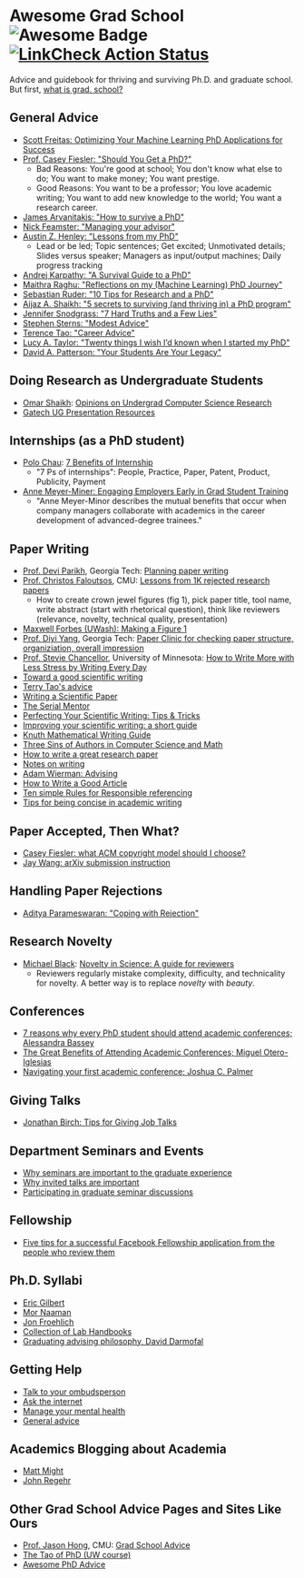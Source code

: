 # Awesome Grad School <img src="https://cdn.rawgit.com/sindresorhus/awesome/d7305f38d29fed78fa85652e3a63e154dd8e8829/media/badge.svg" alt="Awesome Badge"/> [![LinkCheck Action Status](https://github.com/poloclub/awesome-grad-school/workflows/LinkChecker/badge.svg)](https://github.com/poloclub/awesome-grad-school/actions)

Advice and guidebook for thriving and surviving Ph.D. and graduate school. But first, [what is grad. school?](https://matt.might.net/articles/phd-school-in-pictures/)

## General Advice
* [Scott Freitas: Optimizing Your Machine Learning PhD Applications for Success](https://www.scottfreitas.com/blog/2022-phd-application-process)
* [Prof. Casey Fiesler: "Should You Get a PhD?"](https://youtu.be/p4QiJNPSdWs)
  * Bad Reasons: You're good at school; You don't know what else to do; You want to make money; You want prestige.
  * Good Reasons: You want to be a professor; You love academic writing; You want to add new knowledge to the world; You want a research career. 
* [James Arvanitakis: "How to survive a PhD"](https://www.jamesarvanitakis.net/how-to-survive-a-phd-22-tips-from-the-dean-of-graduate-studies/)
* [Nick Feamster: "Managing your advisor"](https://medium.com/great-research/managing-your-advisor-bb9060f4f8ce)
* [Austin Z. Henley: "Lessons from my PhD"](https://web.eecs.utk.edu/~azh/blog/lessonsfrommyphd.html)
  * Lead or be led; Topic sentences; Get excited; Unmotivated details; Slides versus speaker; Managers as input/output machines; Daily progress tracking
* [Andrej Karpathy: "A Survival Guide to a PhD"](http://karpathy.github.io/2016/09/07/phd/)
* [Maithra Raghu: "Reflections on my (Machine Learning) PhD Journey"](https://maithraraghu.com/blog/2020/Reflections_on_my_Machine_Learning_PhD_Journey/)
* [Sebastian Ruder: "10 Tips for Research and a PhD"](https://ruder.io/10-tips-for-research-and-a-phd/)
* [Aijaz A. Shaikh: "5 secrets to surviving (and thriving in) a PhD program"](https://www.elsevier.com/connect/5-secrets-to-surviving-and-progressing-in-a-phd-program)
* [Jennifer Snodgrass: "7 Hard Truths and a Few Lies"](https://www.insidehighered.com/advice/2021/11/18/truths-about-academic-career-people-often-dont-share-opinion)
* [Stephen Sterns: "Modest Advice"](https://stearnslab.yale.edu/modest-advice)
* [Terence Tao: "Career Advice"](https://terrytao.wordpress.com/career-advice/)
* [Lucy A. Taylor: "Twenty things I wish I’d known when I started my PhD"](https://www.nature.com/articles/d41586-018-07332-x)
* [David A. Patterson: "Your Students Are Your Legacy"](https://cacm.acm.org/magazines/2009/3/21780-your-students-are-your-legacy/fulltext)

## Doing Research as Undergraduate Students
* [Omar Shaikh](https://oshaikh.com): [Opinions on Undergrad Computer Science Research](https://oshaikh.com/blog/undergrad-research)
* [Gatech UG Presentation Resources](https://www.undergradresearch.gatech.edu/presentation-tips)

## Internships (as a PhD student)

* [Polo Chau](https://faculty.cc.gatech.edu/~dchau/): [7 Benefits of Internship](https://youtu.be/sapIzA7T9_Y)
  * "7 Ps of internships": People, Practice, Paper, Patent, Product, Publicity, Payment 
* [Anne Meyer-Miner: Engaging Employers Early in Grad Student Training](https://www.insidehighered.com/advice/2021/11/29/why-engage-employers-early-grad-student-training-opinion)
  * "Anne Meyer-Minor describes the mutual benefits that occur when company managers collaborate with academics in the career development of advanced-degree trainees."

## Paper Writing
* [Prof. Devi Parikh](https://faculty.cc.gatech.edu/~parikh/), Georgia Tech: [Planning paper writing](https://deviparikh.medium.com/planning-paper-writing-553f497e8839)
* [Prof. Christos Faloutsos](https://www.cs.cmu.edu/~christos/), CMU: [Lessons from 1K rejected research papers](http://www.cs.cmu.edu/~christos/TMP/faloutsos_1KR.pptx)
  *  How to create crown jewel figures (fig 1), pick paper title, tool name, write abstract (start with rhetorical question), think like reviewers (relevance, novelty, technical quality, presentation)
* [Maxwell Forbes (UWash): Making a Figure 1](https://maxwellforbes.com/posts/figure-creation-tutorial-making-a-figure-1)
* [Prof. Diyi Yang](https://faculty.cc.gatech.edu/~dyang888/), Georgia Tech: [Paper Clinic for checking paper structure, organiziation, overall impression](https://docs.google.com/document/d/1B3vPV47FA77AOqTc4OEHhmCw7aCArLloK_pffC3H1n0/)
* [Prof. Stevie Chancellor](http://steviechancellor.com/), University of Minnesota: [How to Write More with Less Stress by Writing Every Day](https://stevie-chancellor.medium.com/how-to-write-more-with-less-stress-by-writing-every-day-20127c9ded66)
* [Toward a good scientific writing](https://link.springer.com/article/10.1007/s40071-014-0080-8)
* [Terry Tao's advice](https://terrytao.wordpress.com/advice-on-writing-papers/)
* [Writing a Scientific Paper](http://citeseerx.ist.psu.edu/viewdoc/download?doi=10.1.1.458.7523&rep=rep1&type=pdf)
* [The Serial Mentor](https://serialmentor.com/virtualbooks/)
* [Perfecting Your Scientific Writing: Tips & Tricks](https://elitemanuscripts.com/2020/04/17/perfecting-your-scientific-writing-tips-tricks/)
* [Improving your scientific writing: a short guide](https://lijunsun.github.io/files/ScientificWritingV39.pdf)
* [Knuth Mathematical Writing Guide](https://tex.loria.fr/typographie/mathwriting.pdf)
* [Three Sins of Authors in Computer Science and Math](http://www.cs.cmu.edu/~jrs/sins.html)
* [How to write a great research paper](https://www.microsoft.com/en-us/research/academic-program/write-great-research-paper/)
* [Notes on writing](http://people.csail.mit.edu/fredo/PUBLI/writing.pdf)
* [Adam Wierman: Advising](http://users.cms.caltech.edu/~adamw/advising.html)
* [How to Write a Good Article](http://people.csail.mit.edu/fredo/FredoBadWriting.pdf)
* [Ten simple Rules for Responsible referencing](https://journals.plos.org/ploscompbiol/article?id=10.1371/journal.pcbi.1006036#sec001)
* [Tips for being concise in academic writing](https://lauraripperproofreading.com/2018/01/26/how-to-be-concise-tips-for-academic-writing/)

## Paper Accepted, Then What?

* [Casey Fiesler: what ACM copyright model should I choose?](https://caseyfiesler.com/2014/10/02/acm-publication-copyright/)
* [Jay Wang: arXiv submission instruction](https://gist.github.com/xiaohk/ed587934d4fd5c3e4bc501020c9c8bda)

## Handling Paper Rejections

* [Aditya Parameswaran: "Coping with Rejection"](https://www.loom.com/embed/89bfb10668d94595b265a156126474a5)

## Research Novelty
* [Michael Black](http://ps.is.mpg.de/person/black): [Novelty in Science: A guide for reviewers](https://perceiving-systems.blog/en/news/novelty-in-science)
  *  Reviewers regularly mistake complexity, difficulty, and technicality for novelty. A better way is to replace *novelty* with *beauty*.

## Conferences

* [7 reasons why every PhD student should attend academic conferences; Alessandra Bassey](https://authorservices.taylorandfrancis.com/phd-conferences/)
* [The Great Benefits of Attending Academic Conferences; Miguel Otero-Iglesias](https://www.uaces.org/resources/articles/great-benefits-attending-academic-conferences)
* [Navigating your first academic conference; Joshua C. Palmer](https://www.apa.org/science/about/psa/2016/10/academic-conference)

## Giving Talks

* [Jonathan Birch: Tips for Giving Job Talks](https://twitter.com/birchlse/status/1491006458993209352)

## Department Seminars and Events

* [Why seminars are important to the graduate experience](https://daniels.du.edu/blog/why-seminars-and-workshops-are-important-to-the-graduate-experience/)
* [Why invited talks are important](https://academia.stackexchange.com/questions/148672/what-s-the-point-of-invited-talks)
* [Participating in graduate seminar discussions](https://www.evalefkowitz.com/blog/participating-in-graduate-seminar-discussions)

## Fellowship
* [Five tips for a successful Facebook Fellowship application from the people who review them](https://research.facebook.com/blog/2020/9/five-tips-for-a-successful-facebook-fellowship-application-from-the-people-who-review-them/)

## Ph.D. Syllabi

* [Eric Gilbert](https://docs.google.com/document/d/11D3kHElzS2HQxTwPqcaTnU5HCJ8WGE5brTXI4KLf4dM)
* [Mor Naaman](https://s.tech.cornell.edu/phd-syllabus/)
* [Jon Froehlich](https://docs.google.com/document/d/1YiiDsfpiolpXjUTj8xWrQwQQUzqrfqT9bocOpaYDrtI/edit)
* [Collection of Lab Handbooks](https://github.com/samuelmehr/labhandbooks)
* [Graduating advising philosophy, David Darmofal](http://darmofal.mit.edu/graduate-advising-philosophy)

## Getting Help

* [Talk to your ombudsperson](https://ombuds.oregonstate.edu/what-ombuds)
* [Ask the internet](https://academia.stackexchange.com/)
* [Manage your mental health](https://www.phdstudies.com/article/managing-your-mental-health-as-a-phd-student/)
* [General advice](https://inomics.com/advice/10-biggest-struggles-of-phd-students-610514)

## Academics Blogging about Academia

* [Matt Might](https://matt.might.net/#blog)
* [John Regehr](https://blog.regehr.org/)

## Other Grad School Advice Pages and Sites Like Ours
* [Prof. Jason Hong](https://www.cs.cmu.edu/~jasonh/), CMU: [Grad School Advice](http://www.cs.cmu.edu/~jasonh/advice.html)
* [The Tao of PhD (UW course)](https://courses.cs.washington.edu/courses/cse590x/22wi/resources/)
* [Awesome PhD Advice](https://github.com/pliang279/awesome-phd-advice)
